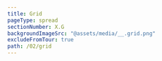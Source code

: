```yaml
---
title: Grid
pageType: spread
sectionNumber: X.G
backgroundImageSrc: "@assets/media/__.grid.png"
excludeFromTour: true
path: /02/grid
---
```

